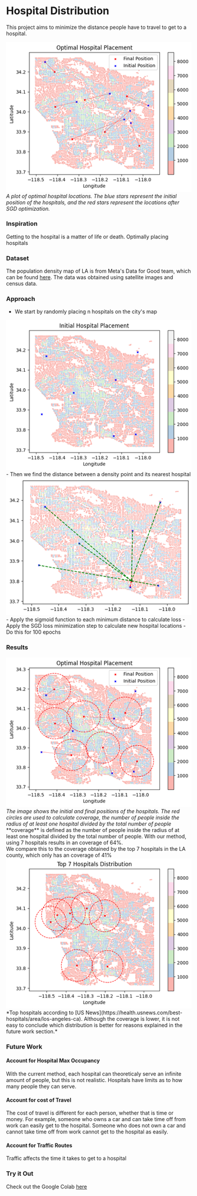 <h1>Hospital Distribution</h1>

This project aims to minimize the distance people have to travel to get to a hospital.

<img src='images/hospital_placement.png'>
<em>A plot of optimal hospital locations. The blue stars represent the initial position of the hospitals, and the red stars represent the locations after SGD optimization.</em>

### Inspiration
Getting to the hospital is a matter of life or death. Optimally placing hospitals 

### Dataset
The population density map of LA is from Meta's Data for Good team, which can be found [here](https://dataforgood.facebook.com/dfg/tools/high-resolution-population-density-maps). The data was obtained using satellite images and census data. 

### Approach
- We start by randomly placing n hospitals on the city's map
<img src='images/init_hospital_placement.png'>
- Then we find the distance between a density point and its nearest hospital
<img src='images/min_distance_hospital.png'>
- Apply the sigmoid function to each minimum distance to calculate loss
- Apply the SGD loss minimization step to calculate new hospital locations
- Do this for 100 epochs

### Results
<img src='images/final_hospital_placement.png'>
<em>The image shows the initial and final positions of the hospitals. The red circles are used to calculate coverage, the number of people inside the radius of at least one hospital divided by the total number of people</em>
<br />
**coverage** is defined as the number of people inside the radius of at least one hospital divided by the total number of people. With our method, using 7 hospitals results in an coverage of 64%. 
<br />
We compare this to the coverage obtained by the top 7 hospitals in the LA county, which only has an coverage of 41%
<img src='images/top_hospitals_placement.png'>
*Top hospitals according to [US News](https://health.usnews.com/best-hospitals/area/los-angeles-ca). Although the coverage is lower, it is not easy to conclude which distribution is better for reasons explained in the future work section.*


### Future Work
#### Account for Hospital Max Occupancy
With the current method, each hospital can theoreticaly serve an infinite amount of people, but this is not realistic. Hospitals have limits as to how many people they can serve.
#### Account for cost of Travel
The cost of travel is different for each person, whether that is time or money. For example, someone who owns a car and can take time off from work can easily get to the hospital. Someone who does not own a car and cannot take time off from work cannot get to the hospital as easily. 
#### Account for Traffic Routes
Traffic affects the time it takes to get to a hospital

### Try it Out
Check out the Google Colab [here](https://colab.research.google.com/drive/1NaczA0OB5WlobMhQ0ZK-92yGP_6CpvaW#scrollTo=FDhwSLKhV1BS)
